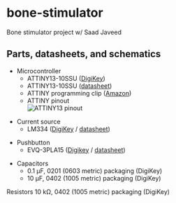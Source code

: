 # bone-stimulator
Bone stimulator project w/ Saad Javeed

## Parts, datasheets, and schematics

+ Microcontroller
  + ATTINY13-10SSU ([DigiKey](https://www.digikey.com/en/products/detail/microchip-technology/ATTINY13V-10SSU/1008458))  
  + ATTINY13-10SSU ([datasheet](https://ww1.microchip.com/downloads/en/DeviceDoc/2535S.pdf))  
  + ATTINY programming clip ([Amazon](https://www.amazon.com/Pomona-Electronics-5250-Plated-Spacing/dp/B00JJ4G13I/ref=sr_1_3?keywords=soic8+clip&qid=1645148900&sr=8-3))  
  + ATTINY pinout  
    ![ATTINY13 pinout](https://user-images.githubusercontent.com/97985843/154563784-f1fd1e41-aa7a-4a85-93eb-a84c389eb353.PNG)  

- Current source
  - LM334 ([DigiKey](https://www.digikey.com/en/products/detail/texas-instruments/LM334M/3701392) / [datasheet](https://www.ti.com/general/docs/suppproductinfo.tsp?distId=10&gotoUrl=https%3A%2F%2Fwww.ti.com%2Flit%2Fgpn%2Flm134))  

+ Pushbutton
  + EVQ-3PLA15 ([Digikey](https://www.digikey.com/en/products/detail/panasonic-electronic-components/EVQ-3PLA15/7561411?s=N4IgTCBcDaIAoEYxgCwGYBsBhAKgWgDkAREAXQF8g) / [datasheet](https://www3.panasonic.biz/ac/e_download/control/switch/light-touch/catalog/sw_lt_eng_49s.pdf))

- Capacitors
  - 0.1 µF, 0201 (0603 metric) packaging (DigiKey)
  - 10 µF, 0402 (1005 metric) packaging (DigiKey)

Resistors
  10 kΩ, 0402 (1005 metric) packaging (DigiKey)
